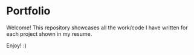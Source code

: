 # Portfolio
Welcome! This repository showcases all the work/code I have written for each project shown in my resume.

Enjoy! :)
